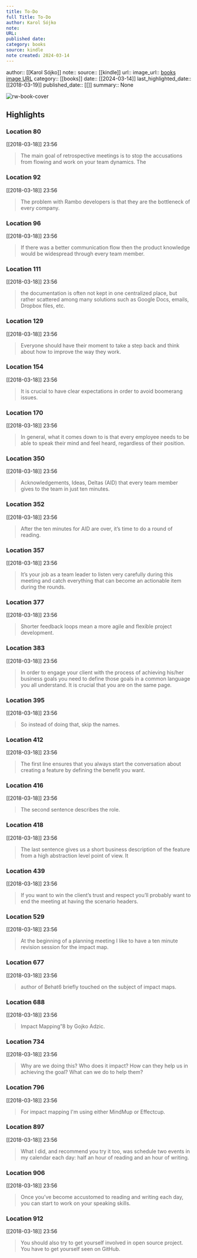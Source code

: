 ```yaml
---
title: To-Do
full Title: To-Do
author: Karol Sójko
note: 
URL: 
published date: 
category: books
source: kindle
note created: 2024-03-14
---
```

author:: [[Karol Sójko]]
note:: 
source:: [[kindle]]
url:: 
image_url:: [books image URL](https://images-na.ssl-images-amazon.com/images/I/51V70rvaoRL._SL200_.jpg)
category:: [[books]]
date:: [[2024-03-14]]
last_highlighted_date:: [[2018-03-19]]
published_date:: [[]]
summary:: None

![rw-book-cover](https://images-na.ssl-images-amazon.com/images/I/51V70rvaoRL._SL200_.jpg)

## Highlights
### Location 80
[[2018-03-18]] 23:56
> The main goal of retrospective meetings is to stop the accusations from flowing and work on your team dynamics. The


### Location 92
[[2018-03-18]] 23:56
> The problem with Rambo developers is that they are the bottleneck of every company.


### Location 96
[[2018-03-18]] 23:56
> If there was a better communication flow then the product knowledge would be widespread through every team member.


### Location 111
[[2018-03-18]] 23:56
> the documentation is often not kept in one centralized place, but rather scattered among many solutions such as Google Docs, emails, Dropbox files, etc.


### Location 129
[[2018-03-18]] 23:56
> Everyone should have their moment to take a step back and think about how to improve the way they work.


### Location 154
[[2018-03-18]] 23:56
> It is crucial to have clear expectations in order to avoid boomerang issues.


### Location 170
[[2018-03-18]] 23:56
> In general, what it comes down to is that every employee needs to be able to speak their mind and feel heard, regardless of their position.


### Location 350
[[2018-03-18]] 23:56
> Acknowledgements, Ideas, Deltas (AID) that every team member gives to the team in just ten minutes.


### Location 352
[[2018-03-18]] 23:56
> After the ten minutes for AID are over, it’s time to do a round of reading.


### Location 357
[[2018-03-18]] 23:56
> It’s your job as a team leader to listen very carefully during this meeting and catch everything that can become an actionable item during the rounds.


### Location 377
[[2018-03-18]] 23:56
> Shorter feedback loops mean a more agile and flexible project development.


### Location 383
[[2018-03-18]] 23:56
> In order to engage your client with the process of achieving his/her business goals you need to define those goals in a common language you all understand. It is crucial that you are on the same page.


### Location 395
[[2018-03-18]] 23:56
> So instead of doing that, skip the names.


### Location 412
[[2018-03-18]] 23:56
> The first line ensures that you always start the conversation about creating a feature by defining the benefit you want.


### Location 416
[[2018-03-18]] 23:56
> The second sentence describes the role.


### Location 418
[[2018-03-18]] 23:56
> The last sentence gives us a short business description of the feature from a high abstraction level point of view. It


### Location 439
[[2018-03-18]] 23:56
> If you want to win the client’s trust and respect you’ll probably want to end the meeting at having the scenario headers.


### Location 529
[[2018-03-18]] 23:56
> At the beginning of a planning meeting I like to have a ten minute revision session for the impact map.


### Location 677
[[2018-03-18]] 23:56
> author of Behat6 briefly touched on the subject of impact maps.


### Location 688
[[2018-03-18]] 23:56
> Impact Mapping”8 by Gojko Adzic.


### Location 734
[[2018-03-18]] 23:56
> Why are we doing this? Who does it impact? How can they help us in achieving the goal? What can we do to help them?


### Location 796
[[2018-03-18]] 23:56
> For impact mapping I'm using either MindMup or Effectcup.


### Location 897
[[2018-03-18]] 23:56
> What I did, and recommend you try it too, was schedule two events in my calendar each day: half an hour of reading and an hour of writing.


### Location 906
[[2018-03-18]] 23:56
> Once you’ve become accustomed to reading and writing each day, you can start to work on your speaking skills.


### Location 912
[[2018-03-18]] 23:56
> You should also try to get yourself involved in open source project. You have to get yourself seen on GitHub.


